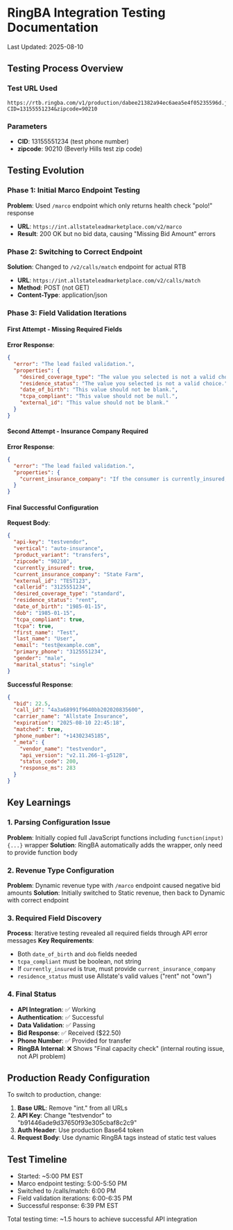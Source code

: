 # RingBA Integration Testing Documentation
Last Updated: 2025-08-10

## Testing Process Overview

### Test URL Used
```
https://rtb.ringba.com/v1/production/dabee21382a94ec6aea5e4f05235596d.json?CID=13155551234&zipcode=90210
```

### Parameters
- **CID**: 13155551234 (test phone number)
- **zipcode**: 90210 (Beverly Hills test zip code)

## Testing Evolution

### Phase 1: Initial Marco Endpoint Testing
**Problem**: Used `/marco` endpoint which only returns health check "polo!" response
- **URL**: `https://int.allstateleadmarketplace.com/v2/marco`
- **Result**: 200 OK but no bid data, causing "Missing Bid Amount" errors

### Phase 2: Switching to Correct Endpoint
**Solution**: Changed to `/v2/calls/match` endpoint for actual RTB
- **URL**: `https://int.allstateleadmarketplace.com/v2/calls/match`
- **Method**: POST (not GET)
- **Content-Type**: application/json

### Phase 3: Field Validation Iterations

#### First Attempt - Missing Required Fields
**Error Response**:
```json
{
  "error": "The lead failed validation.",
  "properties": {
    "desired_coverage_type": "The value you selected is not a valid choice.",
    "residence_status": "The value you selected is not a valid choice.",
    "date_of_birth": "This value should not be blank.",
    "tcpa_compliant": "This value should not be null.",
    "external_id": "This value should not be blank."
  }
}
```

#### Second Attempt - Insurance Company Required
**Error Response**:
```json
{
  "error": "The lead failed validation.",
  "properties": {
    "current_insurance_company": "If the consumer is currently_insured, please specify a current_insurance_company."
  }
}
```

#### Final Successful Configuration
**Request Body**:
```json
{
  "api-key": "testvendor",
  "vertical": "auto-insurance",
  "product_variant": "transfers",
  "zipcode": "90210",
  "currently_insured": true,
  "current_insurance_company": "State Farm",
  "external_id": "TEST123",
  "callerid": "3125551234",
  "desired_coverage_type": "standard",
  "residence_status": "rent",
  "date_of_birth": "1985-01-15",
  "dob": "1985-01-15",
  "tcpa_compliant": true,
  "tcpa": true,
  "first_name": "Test",
  "last_name": "User",
  "email": "test@example.com",
  "primary_phone": "3125551234",
  "gender": "male",
  "marital_status": "single"
}
```

**Successful Response**:
```json
{
  "bid": 22.5,
  "call_id": "4a3a68991f9640bb202020835600",
  "carrier_name": "Allstate Insurance",
  "expiration": "2025-08-10 22:45:18",
  "matched": true,
  "phone_number": "+14302345185",
  "_meta": {
    "vendor_name": "testvendor",
    "api_version": "v2.11.266-1-g5128",
    "status_code": 200,
    "response_ms": 283
  }
}
```

## Key Learnings

### 1. Parsing Configuration Issue
**Problem**: Initially copied full JavaScript functions including `function(input){...}` wrapper
**Solution**: RingBA automatically adds the wrapper, only need to provide function body

### 2. Revenue Type Configuration
**Problem**: Dynamic revenue type with `/marco` endpoint caused negative bid amounts
**Solution**: Initially switched to Static revenue, then back to Dynamic with correct endpoint

### 3. Required Field Discovery
**Process**: Iterative testing revealed all required fields through API error messages
**Key Requirements**:
- Both `date_of_birth` and `dob` fields needed
- `tcpa_compliant` must be boolean, not string
- If `currently_insured` is true, must provide `current_insurance_company`
- `residence_status` must use Allstate's valid values ("rent" not "own")

### 4. Final Status
- **API Integration**: ✅ Working
- **Authentication**: ✅ Successful
- **Data Validation**: ✅ Passing
- **Bid Response**: ✅ Received ($22.50)
- **Phone Number**: ✅ Provided for transfer
- **RingBA Internal**: ❌ Shows "Final capacity check" (internal routing issue, not API problem)

## Production Ready Configuration

To switch to production, change:
1. **Base URL**: Remove "int." from all URLs
2. **API Key**: Change "testvendor" to "b91446ade9d37650f93e305cbaf8c2c9"
3. **Auth Header**: Use production Base64 token
4. **Request Body**: Use dynamic RingBA tags instead of static test values

## Test Timeline
- Started: ~5:00 PM EST
- Marco endpoint testing: 5:00-5:50 PM
- Switched to /calls/match: 6:00 PM
- Field validation iterations: 6:00-6:35 PM
- Successful response: 6:39 PM EST

Total testing time: ~1.5 hours to achieve successful API integration

